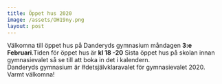 ```yaml
---
title: Öppet hus 2020
image: /assets/OH19ny.png
layout: post
---
```


Välkomna till öppet hus på Danderyds gymnasium måndagen <b>3:e Februari</b>.Tiden för öppet hus är <b>kl 18 -20</b>
Sista öppet hus på skolan innan gymnasievalet så se till att boka in det i kalendern.<br>
Danderyds gymnasium är #detsjälvklaravalet för gymnasievalet 2020.
<br>
Varmt välkomna!
<br>
